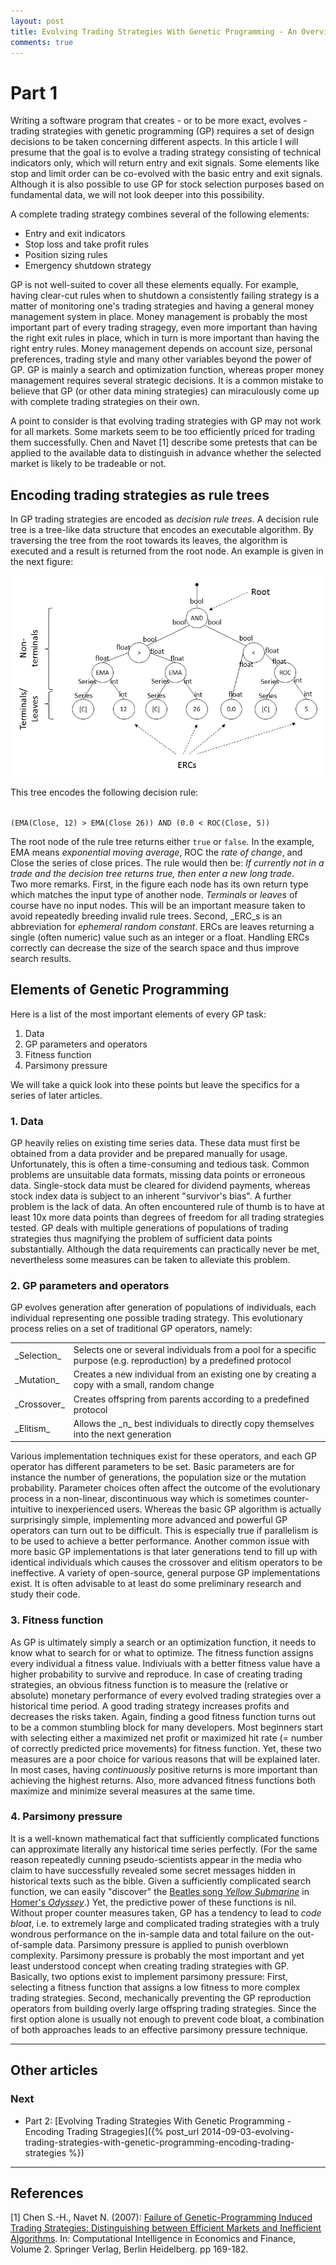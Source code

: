 ```yaml
---
layout: post
title: Evolving Trading Strategies With Genetic Programming - An Overview
comments: true
---
```

# Part 1
Writing a software program that creates - or to be more exact, evolves - trading strategies with genetic programming (GP) requires a set of design decisions to be taken concerning different aspects. In this article I will presume that the goal is to evolve a trading strategy consisting of technical indicators only, which will return entry and exit signals. Some elements like stop and limit order can be co-evolved with the basic entry and exit signals. Although it is also possible to use GP for stock selection purposes based on fundamental data, we will not look deeper into this possibility.<!--more-->

A complete trading strategy combines several of the following elements:

* Entry and exit indicators
* Stop loss and take profit rules
* Position sizing rules
* Emergency shutdown strategy

GP is not well-suited to cover all these elements equally. For example, having clear-cut rules when to shutdown a consistently failing strategy is a matter of monitoring one's trading strategies and having a general money management system in place. Money management is probably the most important part of every trading stragegy, even more important than having the right exit rules in place, which in turn is more important than having the right entry rules. Money management depends on account size, personal preferences, trading style and many other variables beyond the power of GP. GP is mainly a search and optimization function, whereas proper money management requires several strategic decisions. It is a common mistake to believe that GP (or other data mining strategies) can miraculously come up with complete trading strategies on their own.

A point to consider is that evolving trading strategies with GP may not work for all markets. Some markets seem to be too efficiently priced for trading them successfully. Chen and Navet [1] describe some pretests that can be applied to the available data to distinguish in advance whether the selected market is likely to be tradeable or not.

## Encoding trading strategies as rule trees

In GP trading strategies are encoded as _decision rule trees_. A decision rule tree is a tree-like data structure that encodes an executable algorithm. By traversing the tree from the root towards its leaves, the algorithm is executed and a result is returned from the root node. An example is given in the next figure:

![Decision Tree](/public/img/20140901_decision_tree.png "Decision Tree")

This tree encodes the following decision rule:

<code>
(EMA(Close, 12) > EMA(Close 26)) AND (0.0 < ROC(Close, 5))
</code>

The root node of the rule tree returns either <code>true</code> or <code>false</code>. In the example, EMA means _exponential moving average_, ROC the _rate of change_, and Close the series of close prices. The rule would then be: _If currently not in a trade and the decision tree returns true, then enter a new long trade_.  
Two more remarks. First, in the figure each node has its own return type which matches the input type of another node. _Terminals_ or _leaves_ of course have no input nodes. This will be an important measure taken to avoid repeatedly breeding invalid rule trees. Second, _ERC_s is an abbreviation for _ephemeral random constant_. ERCs are leaves returning a single (often numeric) value such as an integer or a float. Handling ERCs correctly can decrease the size of the search space and thus improve search results.

## Elements of Genetic Programming

Here is a list of the most important elements of every GP task:

1. Data
2. GP parameters and operators
3. Fitness function
4. Parsimony pressure

We will take a quick look into these points but leave the specifics for a series of later articles.

### 1. Data
GP heavily relies on existing time series data. These data must first be obtained from a data provider and be prepared manually for usage. Unfortunately, this is often a time-consuming and tedious task. Common problems are unsuitable data formats, missing data points or erroneous data. Single-stock data must be cleared for dividend payments, whereas stock index data is subject to an inherent "survivor's bias". A further problem is the lack of data. An often encountered rule of thumb is to have at least 10x more data points than degrees of freedom for all trading strategies tested. GP deals with multiple generations of populations of trading strategies thus magnifying the problem of sufficient data points substantially. Although the data requirements can practically never be met, nevertheless some measures can be taken to alleviate this problem.

### 2. GP parameters and operators
GP evolves generation after generation of populations of individuals, each individual representing one possible trading strategy. This evolutionary process relies on a set of traditional GP operators, namely:
<table>
  <tr>
    <td>_Selection_</td>
    <td>Selects one or several individuals from a pool for a specific purpose (e.g. reproduction) by a predefined protocol</td>
  </tr>
  <tr>
    <td>_Mutation_</td>
    <td>Creates a new individual from an existing one by creating a copy with a small, random change</td>
  </tr>
  <tr>
    <td>_Crossover_</td>
    <td>Creates offspring from parents according to a predefined protocol</td>
  </tr>
  <tr>
    <td>_Elitism_</td>
    <td>Allows the _n_ best individuals to directly copy themselves into the next generation</td>
  </tr>
</table>
Various implementation techniques exist for these operators, and each GP operator has different parameters to be set. Basic parameters are for instance the number of generations, the population size or the mutation probability. Parameter choices often affect the outcome of the evolutionary process in a non-linear, discontinuous way which is sometimes counter-intuitive to inexperienced users. Whereas the basic GP algorithm is actually surprisingly simple, implementing more advanced and powerful GP operators can turn out to be difficult. This is especially true if parallelism is to be used to achieve a better performance. Another common issue with more basic GP implementations is that later generations tend to fill up with identical individuals which causes the crossover and elitism operators to be ineffective.  
A variety of open-source, general purpose GP implementations exist. It is often advisable to at least do some preliminary research and study their code.

### 3. Fitness function
As GP is ultimately simply a search or an optimization function, it needs to know what to search for or what to optimize. The fitness function assigns every individual a fitness value. Indiviuals with a better fitness value have a higher probability to survive and reproduce. In case of creating trading strategies, an obvious fitness function is to measure the (relative or absolute) monetary performance of every evolved trading strategies over a historical time period. A good trading strategy increases profits and decreases the risks taken. Again, finding a good fitness function turns out to be a common stumbling block for many developers. Most beginners start with selecting either a maximized net profit or maximized hit rate (= number of correctly predicted price movements) for fitness function. Yet, these two measures are a poor choice for various reasons that will be explained later. In most cases, having _continuously_ positive returns is more important than achieving the highest returns. Also, more advanced fitness functions both maximize and minimize several measures at the same time.

### 4. Parsimony pressure

It is a well-known mathematical fact that sufficiently complicated functions can approximate literally any historical time series perfectly. (For the same reason repeatedly cunning pseudo-scientists appear in the media who claim to have successfully revealed some secret messages hidden in historical texts such as the bible. Given a sufficiently complicated search function, we can easily "discover" the [Beatles song _Yellow Submarine_](https://www.youtube.com/watch?v=qE0B5rYdy8I) in [Homer's _Odyssey_](http://www.perseus.tufts.edu/hopper/text?doc=Perseus:text:1999.01.0218:book=1:card=1).) Yet, the predictive power of these functions is nil. Without proper counter measures taken, GP has a tendency to lead to _code bloat_, i.e. to extremely large and complicated trading strategies with a truly wondrous performance on the in-sample data and total failure on the out-of-sample data. Parsimony pressure is applied to punish overblown complexity. Parsimony pressure is probably the most important and yet least understood concept when creating trading strategies with GP. Basically, two options exist to implement parsimony pressure: First, selecting a fitness function that assigns a low fitness to more complex trading strategies. Second, mechanically preventing the GP reproduction operators from building overly large offspring trading strategies. Since the first option alone is usually not enough to prevent code bloat, a combination of both approaches leads to an effective parsimony pressure technique.

----

## Other articles

### Next

* Part 2: [Evolving Trading Strategies With Genetic Programming - Encoding Trading Stragegies]({% post_url 2014-09-03-evolving-trading-strategies-with-genetic-programming-encoding-trading-strategies %})

----

## References
[1] Chen S.-H., Navet N. (2007): [Failure of Genetic-Programming Induced Trading Strategies: Distinguishing between Efficient Markets and Inefficient Algorithms](http://hal.archives-ouvertes.fr/docs/00/16/82/69/PDF/SHC_NN_Springer2007.pdf). In: Computational Intelligence in Economics and Finance, Volume 2. Springer Verlag, Berlin Heidelberg. pp 169-182.